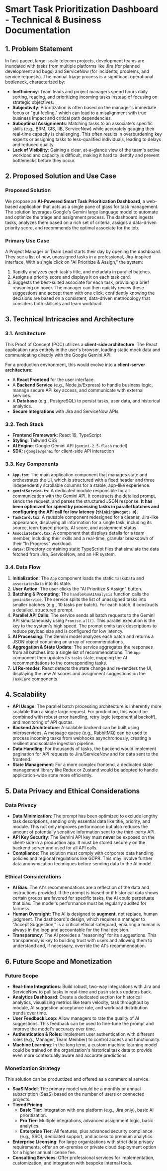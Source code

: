 # Smart Task Prioritization Dashboard - Technical & Business Documentation

## 1. Problem Statement

In fast-paced, large-scale telecom projects, development teams are inundated with tasks from multiple platforms like Jira (for planned development and bugs) and ServiceNow (for incidents, problems, and service requests). The manual triage process is a significant operational bottleneck, characterized by:

- **Inefficiency**: Team leads and project managers spend hours daily sorting, reading, and prioritizing incoming tasks instead of focusing on strategic objectives.
- **Subjectivity**: Prioritization is often based on the manager's immediate focus or "gut feeling," which can lead to a misalignment with true business impact and critical path dependencies.
- **Suboptimal Assignments**: Matching tasks to an associate's specific skills (e.g., BRM, GIS, IIB, ServiceNow) while accurately gauging their real-time capacity is challenging. This often results in overburdening key experts or assigning tasks to less-qualified individuals, leading to delays and reduced quality.
- **Lack of Visibility**: Gaining a clear, at-a-glance view of the team's active workload and capacity is difficult, making it hard to identify and prevent bottlenecks before they occur.

## 2. Proposed Solution and Use Case

### Proposed Solution

We propose an **AI-Powered Smart Task Prioritization Dashboard**, a web-based application that acts as a single pane of glass for task management. The solution leverages Google's Gemini large language model to automate and optimize the triage and assignment process. The dashboard ingests tasks, analyzes them based on a rich set of criteria, assigns a data-driven priority score, and recommends the optimal associate for the job.

### Primary Use Case

A Project Manager or Team Lead starts their day by opening the dashboard. They see a list of new, unassigned tasks in a professional, Jira-inspired interface. With a single click on "AI Prioritize & Assign," the system:
1.  Rapidly analyzes each task's title, and metadata in parallel batches.
2.  Assigns a priority score and displays it on each task card.
3.  Suggests the best-suited associate for each task, providing a brief reasoning on hover.
The manager can then quickly review these suggestions and accept them with one click, confidently knowing the decisions are based on a consistent, data-driven methodology that considers both skillsets and team workload.

## 3. Technical Intricacies and Architecture

### 3.1. Architecture

This Proof of Concept (POC) utilizes a **client-side architecture**. The React application runs entirely in the user's browser, loading static mock data and communicating directly with the Google Gemini API.

For a production environment, this would evolve into a **client-server architecture**:
- A **React Frontend** for the user interface.
- A **Backend Service** (e.g., Node.js/Express) to handle business logic, manage secure API key access, and communicate with external services.
- A **Database** (e.g., PostgreSQL) to persist tasks, user data, and historical analytics.
- **Secure Integrations** with Jira and ServiceNow APIs.

### 3.2. Tech Stack

- **Frontend Framework**: React 19, TypeScript
- **Styling**: Tailwind CSS
- **AI Engine**: Google Gemini API (`gemini-2.5-flash` model)
- **SDK**: `@google/genai` for client-side API interaction

### 3.3. Key Components

- **`App.tsx`**: The main application component that manages state and orchestrates the UI, which is structured with a fixed header and three independently scrollable columns for a stable, app-like experience.
- **`geminiService.ts`**: A dedicated module responsible for all communication with the Gemini API. It constructs the detailed prompt, sends the request, and parses the structured JSON response. **It has been optimized for speed by processing tasks in parallel batches and configuring the API call for low latency (`thinkingBudget: 0`).**
- **`TaskCard.tsx`**: A reusable component redesigned for a cleaner, Jira-like appearance, displaying all information for a single task, including its source, icon-based priority, AI score, and assignment status.
- **`AssociateCard.tsx`**: A component that displays details for a team member, including their skills and a real-time, granular breakdown of their "In Progress" workload.
- **`data/`**: Directory containing static TypeScript files that simulate the data fetched from Jira, ServiceNow, and an HR system.

### 3.4. Data Flow

1.  **Initialization**: The `App` component loads the static `tasksData` and `associatesData` into its state.
2.  **User Action**: The user clicks the "AI Prioritize & Assign" button.
3.  **Batching & Prompting**: The `handleRunAIAnalysis` function calls the `geminiService`. The service splits the list of unassigned tasks into smaller batches (e.g., 10 tasks per batch). For each batch, it constructs a detailed, structured prompt.
4.  **Parallel API Calls**: The service sends all batch requests to the Gemini API simultaneously using `Promise.all()`. This parallel execution is the key to the system's high speed. The prompt omits task descriptions to reduce payload size and is configured for low latency.
5.  **AI Processing**: The Gemini model analyzes each batch and returns a JSON object containing an array of recommendations.
6.  **Aggregation & State Update**: The service aggregates the responses from all batches into a single list of recommendations. The `App` component then updates its `tasks` state, mapping the AI recommendations to the corresponding tasks.
7.  **UI Re-render**: React detects the state change and re-renders the UI, displaying the new AI scores and assignment suggestions on the `TaskCard` components.

## 4. Scalability

- **API Usage**: The parallel batch processing architecture is inherently more scalable than a single large request. For production, this would be combined with robust error handling, retry logic (exponential backoff), and monitoring of API quotas.
- **Backend Architecture**: A scalable backend can be built using microservices. A message queue (e.g., RabbitMQ) can be used to process incoming tasks from webhooks asynchronously, creating a resilient and scalable ingestion pipeline.
- **Data Handling**: For thousands of tasks, the backend would implement pagination for API requests to Jira/ServiceNow and for data sent to the frontend.
- **State Management**: For a more complex frontend, a dedicated state management library like Redux or Zustand would be adopted to handle application-wide state more efficiently.

## 5. Data Privacy and Ethical Considerations

### Data Privacy

- **Data Minimization**: The prompt has been optimized to exclude lengthy task descriptions, sending only essential data like title, priority, and module. This not only improves performance but also reduces the amount of potentially sensitive information sent to the third-party API.
- **API Key Security**: The Gemini API key must **never** be exposed on the client-side in a production app. It must be stored securely on the backend server and used for all API calls.
- **Compliance**: The solution must comply with corporate data handling policies and regional regulations like GDPR. This may involve further data anonymization techniques before sending data to the AI model.

### Ethical Considerations

- **AI Bias**: The AI's recommendations are a reflection of the data and instructions provided. If the prompt is biased or if historical data shows certain groups are favored for specific tasks, the AI could perpetuate that bias. The model's performance must be regularly audited for fairness.
- **Human Oversight**: The AI is designed to **augment**, not replace, human judgment. The dashboard's design, which requires a manager to "Accept Suggestion," is a critical ethical safeguard, ensuring a human is always in the loop and accountable for the final decision.
- **Transparency**: The AI provides a "reasoning" for its suggestions. This transparency is key to building trust with users and allowing them to understand and, if necessary, override the AI's recommendation.

## 6. Future Scope and Monetization

### Future Scope

- **Real-time Integrations**: Build robust, two-way integrations with Jira and ServiceNow to pull tasks in real-time and push status updates back.
- **Analytics Dashboard**: Create a dedicated section for historical analytics, visualizing metrics like team velocity, task throughput by module, AI suggestion acceptance rate, and workload distribution trends over time.
- **User Feedback Loop**: Allow managers to rate the quality of AI suggestions. This feedback can be used to fine-tune the prompt and improve the model's accuracy over time.
- **Authentication & Roles**: Implement user authentication with different roles (e.g., Manager, Team Member) to control access and functionality.
- **Machine Learning**: In the long term, a custom machine learning model could be trained on the organization's historical task data to provide even more contextually aware and accurate predictions.

### Monetization Strategy

This solution can be productized and offered as a commercial service.

- **SaaS Model**: The primary model would be a monthly or annual subscription (SaaS) based on the number of users or connected projects.
- **Tiered Pricing**:
    - **Basic Tier**: Integration with one platform (e.g., Jira only), basic AI prioritization.
    - **Pro Tier**: Multiple integrations, advanced assignment logic, basic analytics.
    - **Enterprise Tier**: All features, plus advanced security compliance (e.g., SSO), dedicated support, and access to premium analytics.
- **Enterprise Licensing**: For large organizations with strict data privacy requirements, offer an on-premise or private cloud deployment option for a higher annual license fee.
- **Consulting Services**: Offer professional services for implementation, customization, and integration with bespoke internal tools.